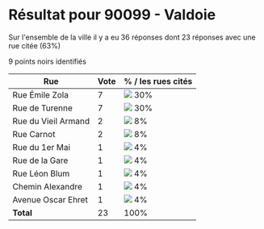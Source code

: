 # Résultat pour 90099 - Valdoie

Sur l'ensemble de la ville il y a eu 36 réponses dont 23 réponses avec une rue citée (63%)

9 points noirs identifiés

| Rue | Vote | % / les rues cités|
|-----|------|-------------------|
| Rue Émile Zola | 7 | <img src="../../img/bar_30.gif" />&nbsp;30%|
| Rue de Turenne | 7 | <img src="../../img/bar_30.gif" />&nbsp;30%|
| Rue du Vieil Armand | 2 | <img src="../../img/bar_8.gif" />&nbsp;8%|
| Rue Carnot | 2 | <img src="../../img/bar_8.gif" />&nbsp;8%|
| Rue du 1er Mai | 1 | <img src="../../img/bar_4.gif" />&nbsp;4%|
| Rue de la Gare | 1 | <img src="../../img/bar_4.gif" />&nbsp;4%|
| Rue Léon Blum | 1 | <img src="../../img/bar_4.gif" />&nbsp;4%|
| Chemin Alexandre | 1 | <img src="../../img/bar_4.gif" />&nbsp;4%|
| Avenue Oscar Ehret | 1 | <img src="../../img/bar_4.gif" />&nbsp;4%|
| **Total** | 23 | 100%|

